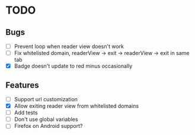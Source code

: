 # TODO

## Bugs
- [ ] Prevent loop when reader view doesn't work
- [ ] Fix whitelisted domain, readerView -> exit -> readerView -> exit in same tab
- [x] Badge doesn't update to red minus occasionally

## Features
- [ ] Support url customization
- [x] Allow exiting reader view from whitelisted domains
- [ ] Add tests
- [ ] Don't use global variables
- [ ] Firefox on Android support?
